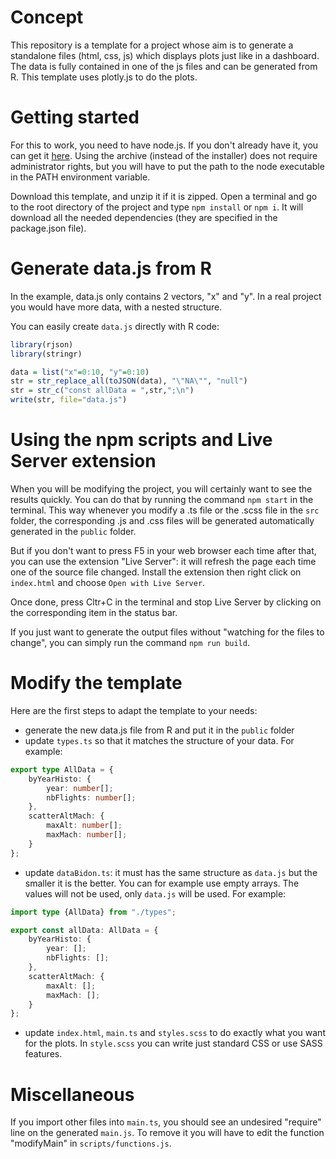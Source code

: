 # Concept

This repository is a template for a project whose aim is to generate a standalone files (html, css, js) which displays plots just like in a dashboard. The data is fully contained in one of the js files and can be generated from R. This template uses plotly.js to do the plots.

# Getting started

For this to work, you need to have node.js. If you don't already have it, you can get it [here](https://nodejs.org/en/download/). Using the archive (instead of the installer) does not require administrator rights, but you will have to put the path to the node executable in the PATH environment variable.

Download this template, and unzip it if it is zipped. Open a terminal and go to the root directory of the project and type `npm install` or `npm i`. It will download all the needed dependencies (they are specified in the package.json file).

# Generate data.js from R

In the example, data.js only contains 2 vectors, "x" and "y". In a real project you would have more data, with a nested structure.

You can easily create `data.js` directly with R code:
```R
library(rjson)
library(stringr)

data = list("x"=0:10, "y"=0:10)
str = str_replace_all(toJSON(data), "\"NA\"", "null")
str = str_c("const allData = ",str,";\n")
write(str, file="data.js")
```

# Using the npm scripts and Live Server extension

When you will be modifying the project, you will certainly want to see the results quickly. You can do that by running the command `npm start` in the terminal. This way whenever you modify a .ts file or the .scss file in the `src` folder, the corresponding .js and .css files will be generated automatically generated in the `public` folder.

But if you don't want to press F5 in your web browser each time after that, you can use the extension "Live Server": it will refresh the page each time one of the source file changed. Install the extension then right click on `index.html` and choose `Open with Live Server`.

Once done, press Cltr+C in the terminal and stop Live Server by clicking on the corresponding item in the status bar.

If you just want to generate the output files without "watching for the files to change", you can simply run the command `npm run build`.

# Modify the template

Here are the first steps to adapt the template to your needs:
- generate the new data.js file from R and put it in the `public` folder
- update `types.ts` so that it matches the structure of your data. For example:
```typescript
export type AllData = {
	byYearHisto: {
		year: number[];
		nbFlights: number[];
	},
	scatterAltMach: {
		maxAlt: number[];
		maxMach: number[];
	}
};
```
- update `dataBidon.ts`: it must has the same structure as `data.js` but the smaller it is the better. You can for example use empty arrays. The values will not be used, only `data.js` will be used. For example:
```typescript
import type {AllData} from "./types";

export const allData: AllData = {
	byYearHisto: {
		year: [];
		nbFlights: [];
	},
	scatterAltMach: {
		maxAlt: [];
		maxMach: [];
	}
};
```
- update `index.html`, `main.ts` and `styles.scss` to do exactly what you want for the plots. In `style.scss` you can write just standard CSS or use SASS features.

# Miscellaneous

If you import other files into `main.ts`, you should see an undesired "require" line on the generated `main.js`. To remove it you will have to edit the function "modifyMain" in `scripts/functions.js`.
